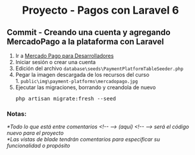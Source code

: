 
  <!-- Title -->
  <h1 align="center">Proyecto - Pagos con Laravel 6</h1>
  <!-- End Title -->

  <!-- Commit name -->
  <h2>Commit - <strong>Creando una cuenta y agregando MercadoPago a la plataforma con Laravel</strong></h2>
  <!-- End Commit name -->
  
  <!-- Commit instructions -->
  <ol>
    <li>Ir a <a href="https://www.mercadopago.com.mx/developers">Mercado Pago para Desarrolladores</a></li>
    <li>Iniciar sesión o crear una cuenta</li>
    <li>Edición del archivo <code>database\seeds\PaymentPlatformTableSeeder.php</code></li>
    <li>
      Pegar la imagen descargada de los recursos del curso
      <br>
      1. <code>public\img\payment-platforms\mercadopago.jpg</code>
    </li>
    <li>
      Ejecutar las migraciones, borrando y creandola de nuevo
      <pre>php artisan migrate:fresh --seed</pre>
    </li>
  </ol>
  <!-- End Commit instructions -->
  
  <!-- Notes -->
  <h3>Notas:</h3>
  <ul>
    
  </ul>
    
  <em>
    *Todo lo que está entre comentarios
    &lt;!-- --&gt; (aquí) &lt;!-- --&gt;
    será el código nuevo para el proyecto
  </em>
  <br>
  <em>
    *Las vistas de blade tendrán comentarios para especificar su funcionalidad o propósito
  </em>
  <!-- End notes -->